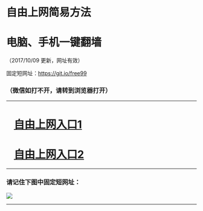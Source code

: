 ﻿# 自由上网简易方法

# 电脑、手机一键翻墙

（2017/10/09 更新，网址有效）

固定短网址：https://git.io/free99

### （微信如打不开，请转到浏览器打开）


***





# &nbsp;&nbsp; <a href="http://ft907817347.fwq-tz-1001.info/fwqtz01.html?t=100900125827 " target="_blank">自由上网入口1</a>
# &nbsp;&nbsp; <a href="http://ft1303613842.fwq-tz-1002.info/fwqtz02.html?t=10090013987 " target="_blank">自由上网入口2</a>
***

### 请记住下图中固定短网址：

<img src="https://s3-us-west-2.amazonaws.com/fwq-1001/yjfq-20170905okok.png" /> 


***

